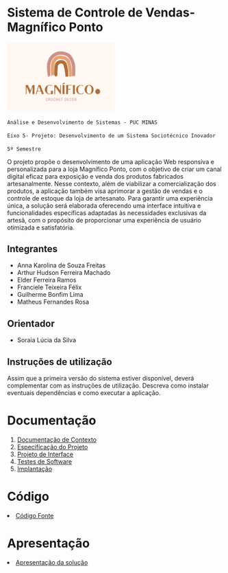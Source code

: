 # Sistema de Controle de Vendas- Magnífico Ponto

<img src="documentos/img/logotipo.jpeg" width="50%" alt="Logomarca">

`Análise e Desenvolvimento de Sistemas - PUC MINAS`

`Eixo 5- Projeto: Desenvolvimento de um Sistema Sociotécnico Inovador`

`5º Semestre`



O projeto propõe o desenvolvimento de uma aplicação Web responsiva e personalizada para a loja Magnífico Ponto, com o objetivo de criar um canal digital eficaz para exposição e venda dos produtos fabricados artesanalmente. Nesse contexto, além de viabilizar a comercialização dos produtos, a aplicação também visa aprimorar a gestão de vendas e o controle de estoque da loja de artesanato. Para garantir uma experiência única, a solução será elaborada oferecendo uma interface intuitiva e funcionalidades específicas adaptadas às necessidades exclusivas da artesã, com o propósito de proporcionar uma experiência de usuário otimizada e satisfatória.

## Integrantes

* Anna Karolina de Souza Freitas
* Arthur Hudson Ferreira Machado
* Elder Ferreira Ramos
* Franciele Teixeira Félix
* Guilherme Bonfim Lima
* Matheus Fernandes Rosa

## Orientador

* Soraia Lúcia da Silva

## Instruções de utilização

Assim que a primeira versão do sistema estiver disponível, deverá complementar com as instruções de utilização. Descreva como instalar eventuais dependências e como executar a aplicação.

# Documentação

<ol>
<li><a href="documentos/01-Documentação de Contexto.md"> Documentação de Contexto</a></li>
<li><a href="documentos/02-Especificação do Projeto.md"> Especificação do Projeto</a></li>
<li><a href="documentos/03-Projeto de Interface.md"> Projeto de Interface</a></li>
<li><a href="documentos/04-Testes de Software.md"> Testes de Software</a></li>
<li><a href="documentos/05-Implantação.md"> Implantação</a></li>
</ol>

# Código

<li><a href="src/README.md"> Código Fonte</a></li>

# Apresentação

<li><a href="presentation/README.md"> Apresentação da solução</a></li>
